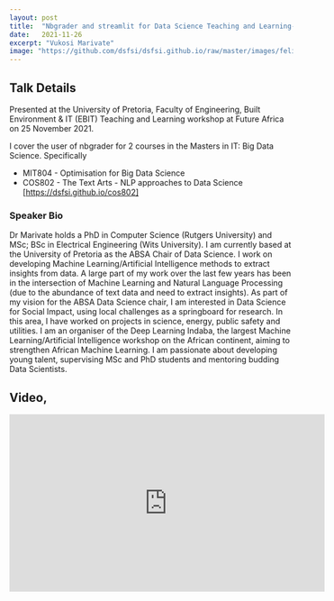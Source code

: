 ```yaml
---
layout: post
title:  "Nbgrader and streamlit for Data Science Teaching and Learning-EBIT T&L[Workshop]"
date:   2021-11-26
excerpt: "Vukosi Marivate"
image: "https://github.com/dsfsi/dsfsi.github.io/raw/master/images/felipe.png"
---
```


## Talk Details

Presented at the University of Pretoria, Faculty of Engineering, Built Environment & IT (EBIT) Teaching and Learning workshop at Future Africa on 25 November 2021.

I cover the user of nbgrader for 2 courses in the Masters in IT: Big Data Science. Specifically
* MIT804 - Optimisation for Big Data Science
* COS802 - The Text Arts - NLP approaches to Data Science [https://dsfsi.github.io/cos802]
### Speaker Bio
Dr Marivate holds a PhD in Computer Science (Rutgers University) and MSc; BSc in Electrical Engineering (Wits University). I am currently based at the University of Pretoria as the ABSA Chair of Data Science. I work on developing Machine Learning/Artificial Intelligence methods to extract insights from data. A large part of my work over the last few years has been in the intersection of Machine Learning and Natural Language Processing (due to the abundance of text data and need to extract insights). As part of my vision for the ABSA Data Science chair, I am interested in Data Science for Social Impact, using local challenges as a springboard for research. In this area, I have worked on projects in science, energy, public safety and utilities. I am an organiser of the Deep Learning Indaba, the largest Machine Learning/Artificial Intelligence workshop on the African continent, aiming to strengthen African Machine Learning. I am passionate about developing young talent, supervising MSc and PhD students and mentoring budding Data Scientists.
## Video,
<iframe width="560" height="315" src="https://youtu.be/zC9dLkH3Ugg" title="YouTube video player" frameborder="0" allow="accelerometer; autoplay; clipboard-write; encrypted-media; gyroscope; picture-in-picture" allowfullscreen></iframe>

